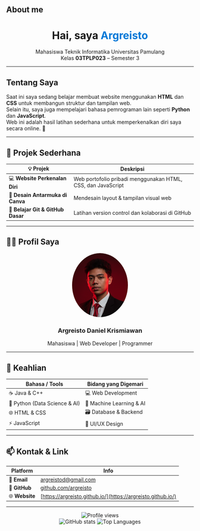 ## About me
<h1 align="center"> Hai, saya <span style="color:#0078D7;">Argreisto</span></h1>
<p align="center">
  Mahasiswa Teknik Informatika Universitas Pamulang  
  <br/>Kelas <b>03TPLP023</b> – Semester 3  
</p>

---

## Tentang Saya

Saat ini saya sedang belajar membuat website menggunakan **HTML** dan **CSS** untuk membangun struktur dan tampilan web.  
Selain itu, saya juga mempelajari bahasa pemrograman lain seperti **Python** dan **JavaScript**.  
Web ini adalah hasil latihan sederhana untuk memperkenalkan diri saya secara online. 🌱  

---

## 🚀 Projek Sederhana

| 💡 Projek | Deskripsi |
|-----------|------------|
| 💻 **Website Perkenalan Diri** | Web portofolio pribadi menggunakan HTML, CSS, dan JavaScript |
| 🎨 **Desain Antarmuka di Canva** | Mendesain layout & tampilan visual web |
| 🔧 **Belajar Git & GitHub Dasar** | Latihan version control dan kolaborasi di GitHub |

---

## 👨‍💻 Profil Saya

<p align="center">
  <img src="profile.png" alt="Foto Argreisto" width="150" style="border-radius:50%;"/>
</p>

<h3 align="center">Argreisto Daniel Krismiawan</h3>
<p align="center">
  Mahasiswa | Web Developer | Programmer
</p>

---

## 🧰 Keahlian

| Bahasa / Tools | Bidang yang Digemari |
|----------------|----------------------|
| ☕ Java & C++ | 💻 Web Development |
| 🐍 Python (Data Science & AI) | 🤖 Machine Learning & AI |
| 🌐 HTML & CSS | 🗃️ Database & Backend |
| ⚡ JavaScript | 🎨 UI/UX Design |

---

## 📫 Kontak & Link

| Platform | Info |
|-----------|------|
| 📧 **Email** | [argreistod@gmail.com](mailto:argreistod@gmail.com) |
| 🐙 **GitHub** | [github.com/argreisto](https://github.com/argreisto) |
| 🌐 **Website** | [https://argreisto.github.io/](https://argreisto.github.io/) |

---

<p align="center">
  <img src="https://komarev.com/ghpvc/?username=argreisto&label=Profile%20Views&color=blue&style=flat" alt="Profile views" />
  <br/>
  <img src="https://github-readme-stats.vercel.app/api?username=argreisto&show_icons=true&theme=tokyonight" alt="GitHub stats" width="400"/>
  <img src="https://github-readme-stats.vercel.app/api/top-langs/?username=argreisto&layout=compact&theme=tokyonight" alt="Top Languages" width="335"/>
</p>
